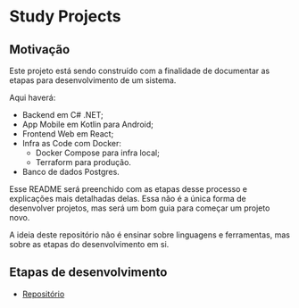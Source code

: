 # Study Projects

## Motivação

Este projeto está sendo construído com a finalidade de documentar as
etapas para desenvolvimento de um sistema.

Aqui haverá:
- Backend em C# .NET;
- App Mobile em Kotlin para Android;
- Frontend Web em React;
- Infra as Code com Docker:
    - Docker Compose para infra local;
    - Terraform para produção.
- Banco de dados Postgres.

Esse README será preenchido com as etapas desse processo e explicações
mais detalhadas delas. Essa não é a única forma de desenvolver projetos,
mas será um bom guia para começar um projeto novo.

A ideia deste repositório não é ensinar sobre linguagens e ferramentas,
mas sobre as etapas do desenvolvimento em si.


## Etapas de desenvolvimento

- [Repositório](docs/0.repository.md)

